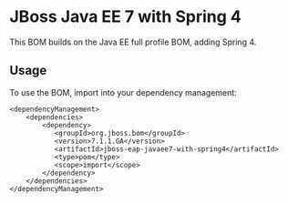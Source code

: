 JBoss Java EE 7 with Spring 4
===============================

This BOM builds on the Java EE full profile BOM, adding Spring 4.
  
Usage
-----

To use the BOM, import into your dependency management:

    <dependencyManagement>
        <dependencies>
            <dependency>
               <groupId>org.jboss.bom</groupId>
               <version>7.1.1.GA</version>
               <artifactId>jboss-eap-javaee7-with-spring4</artifactId>
               <type>pom</type>
               <scope>import</scope>
            </dependency>
        </dependencies>
    </dependencyManagement>
